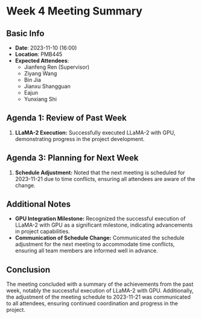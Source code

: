 # Week 4 Meeting Summary

## Basic Info
- **Date**: 2023-11-10 (16:00)
- **Location**: PMB445
- **Expected Attendees**:
  - Jianfeng Ren (Supervisor)
  - Ziyang Wang
  - Bin Jia
  - Jianxu Shangguan
  - Eajun
  - Yunxiang Shi

## Agenda 1: Review of Past Week
1. **LLaMA-2 Execution:** Successfully executed LLaMA-2 with GPU, demonstrating progress in the project development.

## Agenda 3: Planning for Next Week
1. **Schedule Adjustment:** Noted that the next meeting is scheduled for 2023-11-21 due to time conflicts, ensuring all attendees are aware of the change.

## Additional Notes
- **GPU Integration Milestone:** Recognized the successful execution of LLaMA-2 with GPU as a significant milestone, indicating advancements in project capabilities.
- **Communication of Schedule Change:** Communicated the schedule adjustment for the next meeting to accommodate time conflicts, ensuring all team members are informed well in advance.

## Conclusion
The meeting concluded with a summary of the achievements from the past week, notably the successful execution of LLaMA-2 with GPU. Additionally, the adjustment of the meeting schedule to 2023-11-21 was communicated to all attendees, ensuring continued coordination and progress in the project.
